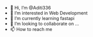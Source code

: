 - 👋 Hi, I’m @Aditi336
- 👀 I’m interested in Web Development
- 🌱 I’m currently learning fastapi
- 💞️ I’m looking to collaborate on ...
- 📫 How to reach me 

<!---
Aditi336/Aditi336 is a ✨ special ✨ repository because its `README.md` (this file) appears on your GitHub profile.
You can click the Preview link to take a look at your changes.
--->
